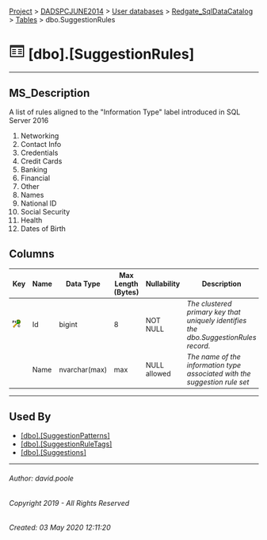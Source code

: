 #### 

[Project](../../../../readme.md) > [DADSPCJUNE2014](../../../readme.md) > [User databases](../../readme.md) > [Redgate_SqlDataCatalog](../readme.md) > [Tables](Tables.md) > dbo.SuggestionRules

# ![Tables](../../../../Images/Table32.png) [dbo].[SuggestionRules]

---

## <a name="#description"></a>MS_Description

A list of rules aligned to the "Information Type" label introduced in SQL Server 2016
1. Networking
2. Contact Info
3. Credentials
4. Credit Cards
5. Banking
6. Financial
7. Other
8. Names
9. National ID
10. Social Security
11. Health
12. Dates of Birth

## <a name="#columns"></a>Columns

| Key | Name | Data Type | Max Length (Bytes) | Nullability | Description |
|---|---|---|---|---|---|
| [![Cluster Primary Key PK_SuggestionRules: Id](../../../../Images/pkcluster.png)](#indexes) | Id | bigint | 8 | NOT NULL | _The clustered primary key that uniquely identifies the dbo.SuggestionRules record._ |
|  | Name | nvarchar(max) | max | NULL allowed | _The name of the information type associated with the suggestion rule set_ |


---

## <a name="#usedby"></a>Used By

* [[dbo].[SuggestionPatterns]](SuggestionPatterns.md)
* [[dbo].[SuggestionRuleTags]](SuggestionRuleTags.md)
* [[dbo].[Suggestions]](Suggestions.md)


---

###### Author:  david.poole

###### Copyright 2019 - All Rights Reserved

###### Created: 03 May 2020 12:11:20

